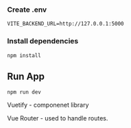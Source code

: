 ### Create .env

```VITE_BACKEND_URL=http://127.0.0.1:5000```

### Install dependencies

```npm install```

## Run App

```npm run dev```

Vuetify - componenet library

Vue Router - used to handle routes.
